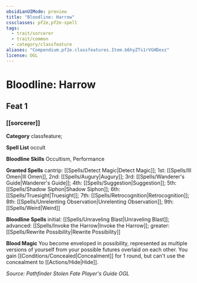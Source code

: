 ```yaml
---
obsidianUIMode: preview
title: "Bloodline: Harrow"
cssclasses: pf2e,pf2e-spell
tags:
  - trait/sorcerer
  - trait/common
  - category/classfeature
aliases: "Compendium.pf2e.classfeatures.Item.b6hyZTs1rVGHDexz"
license: OGL
---
```

# Bloodline: Harrow
## Feat 1
### [[sorcerer]]

**Category** classfeature; 




**Spell List** occult

**Bloodline Skills** Occultism, Performance

**Granted Spells** cantrip: [[Spells/Detect Magic|Detect Magic]]; 1st: [[Spells/Ill Omen|Ill Omen]], 2nd: [[Spells/Augury|Augury]]; 3rd: [[Spells/Wanderer's Guide|Wanderer's Guide]]; 4th: [[Spells/Suggestion|Suggestion]]; 5th: [[Spells/Shadow Siphon|Shadow Siphon]]; 6th: [[Spells/Truesight|Truesight]]; 7th: [[Spells/Retrocognition|Retrocognition]]; 8th: [[Spells/Unrelenting Observation|Unrelenting Observation]]; 9th: [[Spells/Weird|Weird]]

**Bloodline Spells** initial: [[Spells/Unraveling Blast|Unraveling Blast]]; advanced: [[Spells/Invoke the Harrow|Invoke the Harrow]]; greater: [[Spells/Rewrite Possibility|Rewrite Possibility]]

**Blood Magic** You become enveloped in possibility, represented as multiple versions of yourself from your possible futures overlaid on each other. You gain [[Conditions/Concealed|Concealment]] for 1 round, but can't use the concealment to [[Actions/Hide|Hide]].

*Source: Pathfinder Stolen Fate Player's Guide*
*OGL*